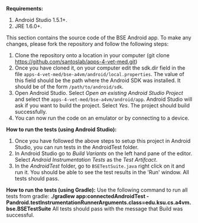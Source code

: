 **Requirements:**

1. Android Studio 1.5.1+.
2. JRE 1.6.0+.

This section contains the source code of the BSE Android app. To make any changes, please fork the repository and follow the following steps:

1. Clone the repository onto a location in your computer (git clone https://github.com/santoslab/apps-4-vet-med.git)
2. Once you have cloned it, on your computer edit the sdk.dir field in the file `apps-4-vet-med/bse-a4vm/android/local.properties`. The value of this field should be the path where the Android SDK was installed. It should be of the form `/path/to/android/sdk`.
3. Open Android Studio. Select _Open an existing Android Studio Project_ and select the `apps-4-vet-med/bse-a4vm/android/app`. Android Studio will ask if you want to build the project. Select _Yes_. The project should build successfully.
4. You can now run the code on an emulator or by connecting to a device.


**How to run the tests (using Android Studio):**

1.  Once you have followed the above steps to setup this project in Android Studio, you can run tests in the AndroidTest folder.
2.  In Android Studio go to *Build Variants* on the left hand pane of the editor. Select *Android Instrumentation Tests* as the *Test Artifcact*.
3.  In the *AndroidTest* folder, go to `BSETestSuite.java` right click on it and run it. You should be able to see the test results in the 'Run' window. All tests should pass.

**How to run the tests (using Gradle):**
Use the following command to run all tests from gradle:
  **./gradlew app:connectedAndroidTest -Pandroid.testInstrumentationRunnerArguments.class=edu.ksu.cs.a4vm.bse.BSETestSuite**
All tests should pass with the message that Build was successful.
